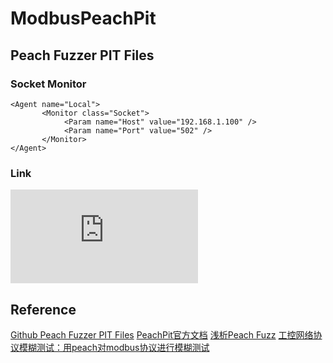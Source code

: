 # ModbusPeachPit

## Peach Fuzzer PIT Files

### Socket Monitor

```
<Agent name="Local">
       <Monitor class="Socket">
			<Param name="Host" value="192.168.1.100" />
			<Param name="Port" value="502" />
       </Monitor>
</Agent>
```

### Link

![Peach对Modbus功能码的模糊测试](http://uknowsec.cn/posts/notes/Peach%E5%AF%B9Modbus%E5%8A%9F%E8%83%BD%E7%A0%81%E7%9A%84%E6%A8%A1%E7%B3%8A%E6%B5%8B%E8%AF%95.html)

## Reference

[Github Peach Fuzzer PIT Files](https://github.com/jseidl/peach-pit)
[PeachPit官方文档](http://community.peachfuzzer.com/v3/PeachPit.html)
[浅析Peach Fuzz](http://blog.nsfocus.net/peach-fuzz/)
[工控网络协议模糊测试：用peach对modbus协议进行模糊测试](http://www.freebuf.com/articles/security-management/88249.html)
